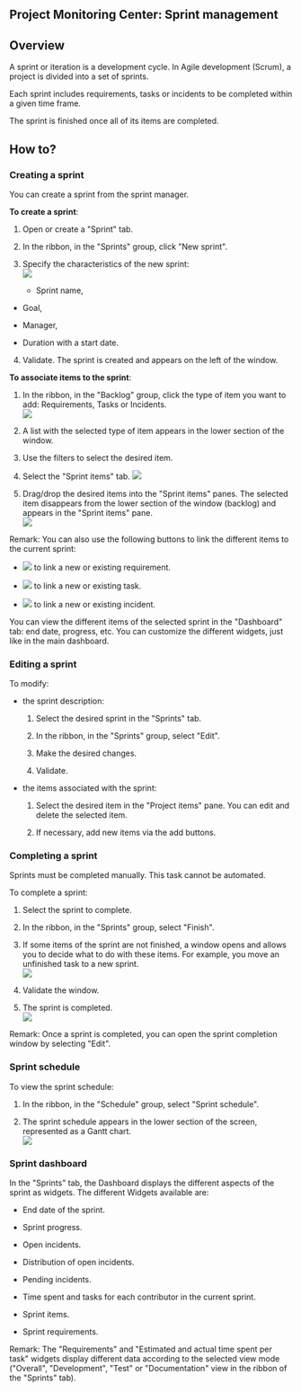 
## Project Monitoring Center: Sprint management
			

<a name="NOTE1"></a>
<a name="NOTE1_1"></a>


## Overview
<a name="overview_ELTTEXTE000170"></a>
A sprint or iteration is a development cycle. In Agile development (Scrum), a project is divided into a set of sprints. 

Each sprint includes requirements, tasks or incidents to be completed within a given time frame. 

The sprint is finished once all of its items are completed. 

<a name="NOTE2"></a>
<a name="NOTE2_1"></a>


## How to?
<a name="how_ELTTEXTE000194"></a>


### Creating a sprint
<a name="creating_sprint_ELTPARAGRAPHE000020"></a>

You can create a sprint from the sprint manager. 

**To create a sprint**: 

1. Open or create a "Sprint" tab. 

2. In the ribbon, in the "Sprints" group, click "New sprint". 

3. Specify the characteristics of the new sprint: <br>![](https://doc.pcsoft.fr/en-US/images/image.awp?langid=3&name=cc_suivi_sprint%20-%20HC%20N%B0001.gif)


	- Sprint name, 

- Goal, 

- Manager, 

- Duration with a start date.

4. Validate. The sprint is created and appears on the left of the window. 




**To associate items to the sprint**: 

1. In the ribbon, in the "Backlog" group, click the type of item you want to add: Requirements, Tasks or Incidents. <br>![](https://doc.pcsoft.fr/en-US/images/image.awp?langid=3&name=cc_suivi_sprint%20-%20HC%20N%B0002.gif)


2. A list with the selected type of item appears in the lower section of the window. 

3. Use the filters to select the desired item. 

4. Select the "Sprint items" tab. ![](https://doc.pcsoft.fr/en-US/images/image.awp?langid=3&name=cc_suivi_sprint%20-%20HC%20N%B0003%204.gif)

5. Drag/drop the desired items into the "Sprint items" panes. The selected item disappears from the lower section of the window (backlog) and appears in the "Sprint items" pane. <br>![](https://doc.pcsoft.fr/en-US/images/image.awp?langid=3&name=cc_suivi_sprint%20-%20HC%20N%B0004.gif&type=thumb)



Remark: You can also use the following buttons to link the different items to the current sprint: 

- ![](https://doc.pcsoft.fr/en-US/images/image.awp?langid=3&name=cc_suivi_sprint%20-%20HC%20N%B0003%201.gif) to link a new or existing requirement. 

- ![](https://doc.pcsoft.fr/en-US/images/image.awp?langid=3&name=cc_suivi_sprint%20-%20HC%20N%B0003%202.gif) to link a new or existing task. 

- ![](https://doc.pcsoft.fr/en-US/images/image.awp?langid=3&name=cc_suivi_sprint%20-%20HC%20N%B0003%203.gif) to link a new or existing incident. 




You can view the different items of the selected sprint in the "Dashboard" tab: end date, progress, etc. You can customize the different widgets, just like in the main dashboard. 
<a name="NOTE2_2"></a>


### Editing a sprint
<a name="editing_sprint_ELTPARAGRAPHE000062"></a>

To modify: 

- the sprint description: 

	1. Select the desired sprint in the "Sprints" tab. 

	2. In the ribbon, in the "Sprints" group, select "Edit". 

	3. Make the desired changes. 

	4. Validate. 




- the items associated with the sprint: 

	1. Select the desired item in the "Project items" pane. You can edit and delete the selected item. 

	2. If necessary, add new items via the add buttons.  






<a name="NOTE2_3"></a>


### Completing a sprint
<a name="completing_sprint_ELTPARAGRAPHE000080"></a>

Sprints must be completed manually. This task cannot be automated. 

To complete a sprint: 

1. Select the sprint to complete. 

2. In the ribbon, in the "Sprints" group, select "Finish".

3. If some items of the sprint are not finished, a window opens and allows you to decide what to do with these items. For example, you move an unfinished task to a new sprint. <br>![](https://doc.pcsoft.fr/en-US/images/image.awp?langid=3&name=cc_suivi_sprint%20-%20HC%20N%B0007.gif&type=thumb)


4. Validate the window. 

5. The sprint is completed. <br>![](https://doc.pcsoft.fr/en-US/images/image.awp?langid=3&name=cc_suivi_sprint%20-%20HC%20N%B0008.gif&type=thumb)





Remark: Once a sprint is completed, you can open the sprint completion window by selecting "Edit". 
<a name="NOTE2_4"></a>


### Sprint schedule
<a name="sprint_schedule_ELTPARAGRAPHE000099"></a>

To view the sprint schedule: 

1. In the ribbon, in the "Schedule" group, select "Sprint schedule". 

2. The sprint schedule appears in the lower section of the screen, represented as a Gantt chart. <br>![](https://doc.pcsoft.fr/en-US/images/image.awp?langid=3&name=cc_suivi_sprint%20-%20HC%20N%B0005.gif&type=thumb)




<a name="NOTE2_5"></a>


### Sprint dashboard
<a name="sprint_dashboard_ELTPARAGRAPHE000110"></a>

In the "Sprints" tab, the Dashboard displays the different aspects of the sprint as widgets. The different Widgets available are: 

- End date of the sprint. 

- Sprint progress. 

- Open incidents. 

- Distribution of open incidents. 

- Pending incidents. 

- Time spent and tasks for each contributor in the current sprint. 

- Sprint items. 

- Sprint requirements. 




Remark: The "Requirements" and "Estimated and actual time spent per task" widgets display different data according to the selected view mode ("Overall", "Development", "Test" or "Documentation" view in the ribbon of the "Sprints" tab). 



